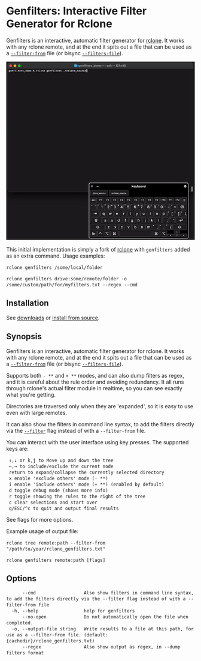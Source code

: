 # Genfilters: Interactive Filter Generator for Rclone

Genfilters is an interactive, automatic filter generator for [rclone](https://rclone.org/). It works with any rclone remote, and at the end it spits out a file that can be used as a [`--filter-from`](https://rclone.org/filtering/#filter-from-read-filtering-patterns-from-a-file) file (or bisync [`--filters-file`](https://rclone.org/bisync/#filtering)).

![](docs/static/img/genfilters_demo.gif)

This initial implementation is simply a fork of [rclone](https://github.com/rclone/rclone) with `genfilters` added as an extra command.
Usage examples:

```
rclone genfilters /some/local/folder
```
```
rclone genfilters drive:some/remote/folder -o /some/custom/path/for/myfilters.txt --regex --cmd
```

## Installation

See [downloads](https://github.com/nielash/rclone-genfilters/releases) or [install from source](https://rclone.org/install/#source).

## Synopsis

Genfilters is an interactive, automatic filter generator for rclone. It works
with any rclone remote, and at the end it spits out a file that can be used as
a [`--filter-from`](https://rclone.org/filtering/#filter-from-read-filtering-patterns-from-a-file) file
(or bisync [`--filters-file`](https://rclone.org/bisync/#filtering)).

Supports both `- **` and `+ **` modes, and can also dump
filters as regex, and it is careful about the rule order and avoiding
redundancy. It all runs through rclone's actual filter module in realtime, so
you can see exactly what you're getting.

Directories are traversed only when they are 'expanded', so it is easy to use
even with large remotes.

It can also show the filters in command line syntax, to add the filters
directly via the [`--filter`](https://rclone.org/filtering/#filter-add-a-file-filtering-rule)
flag instead of with a `--filter-from` file.

You can interact with the user interface using key presses. The supported keys are:

     ↑,↓ or k,j to Move up and down the tree
     ←,→ to include/exclude the current node
     return to expand/collapse the currently selected directory
     x enable 'exclude others' mode (- **)
     i enable 'include others' mode (+ **) (enabled by default)
     d toggle debug mode (shows more info)
     r toggle showing the rules to the right of the tree
     c clear selections and start over
     q/ESC/^c to quit and output final results

See flags for more options.

Example usage of output file:

	rclone tree remote:path --filter-from "/path/to/your/rclone_genfilters.txt"


```
rclone genfilters remote:path [flags]
```

## Options

```
      --cmd                  Also show filters in command line syntax, to add the filters directly via the --filter flag instead of with a --filter-from file
  -h, --help                 help for genfilters
      --no-open              Do not automatically open the file when completed.
  -o, --output-file string   Write results to a file at this path, for use as a --filter-from file. (default: {cachedir}/rclone_genfilters.txt)
      --regex                Also show output as regex, in --dump filters format
```